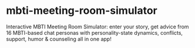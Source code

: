 # mbti-meeting-room-simulator
Interactive MBTI Meeting Room Simulator: enter your story, get advice from 16 MBTI-based chat personas with personality-state dynamics, conflicts, support, humor &amp; counseling all in one app!
